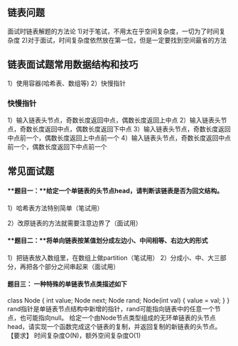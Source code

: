 ## 链表问题

面试时链表解题的方法论 
1)对于笔试，不用太在乎空间复杂度，一切为了时间复杂度
2)对于面试，时间复杂度依然放在第一位，但是一定要找到空间最省的方法

## 链表面试题常用数据结构和技巧

1）使用容器(哈希表、数组等)
2）快慢指针 

### 快慢指针

1）输入链表头节点，奇数长度返回中点，偶数长度返回上中点
2）输入链表头节点，奇数长度返回中点，偶数长度返回下中点
3）输入链表头节点，奇数长度返回中点前一个，偶数长度返回上中点前一个
4）输入链表头节点，奇数长度返回中点前一个，偶数长度返回下中点前一个

## 常见面试题

#### **题目一：**给定一个单链表的头节点head，请判断该链表是否为回文结构。 

1）哈希表方法特别简单（笔试用）

2）改原链表的方法就需要注意边界了（面试用）

#### **题目二：**将单向链表按某值划分成左边小、中间相等、右边大的形式

1）把链表放入数组里，在数组上做partition（笔试用）
2）分成小、中、大三部分，再把各个部分之间串起来（面试用）

#### **题目三：** 一种特殊的单链表节点类描述如下 

class Node { 
int value; 
Node next; 
Node rand; 
Node(int val) { value = val; } 
} 
rand指针是单链表节点结构中新增的指针，rand可能指向链表中的任意一个节点，也可能指向null。
给定一个由Node节点类型组成的无环单链表的头节点 head，请实现一个函数完成这个链表的复制，并返回复制的新链表的头节点。 
【要求】
时间复杂度O(N)，额外空间复杂度O(1) 